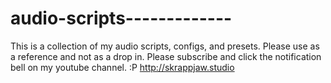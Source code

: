 # audio-scripts-------------
This is a collection of my audio scripts, configs, and presets. Please use as a reference and not as a drop in.
Please subscribe and click the notification bell on my youtube channel. :P http://skrappjaw.studio

